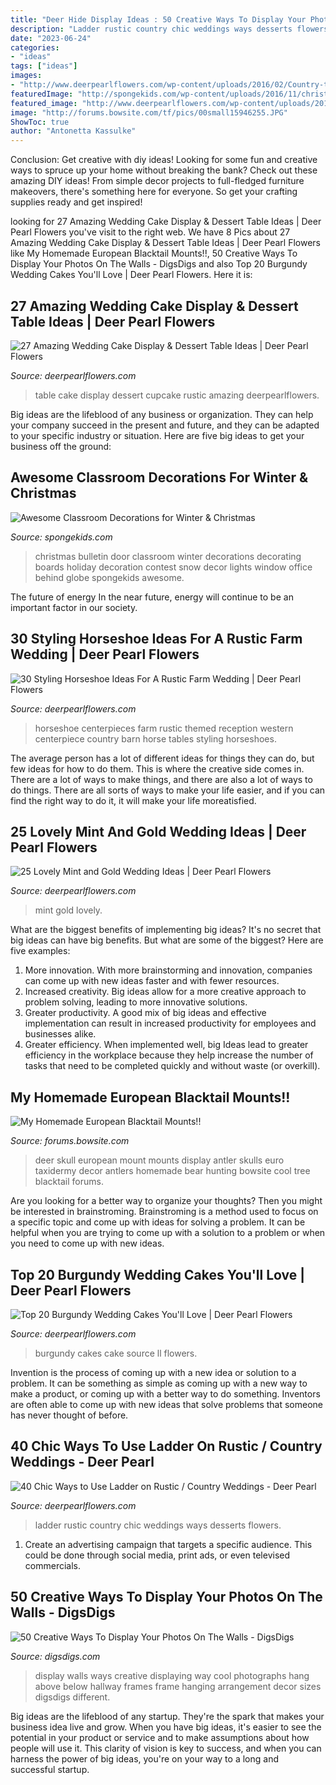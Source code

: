 ```yaml
---
title: "Deer Hide Display Ideas : 50 Creative Ways To Display Your Photos On The Walls"
description: "Ladder rustic country chic weddings ways desserts flowers"
date: "2023-06-24"
categories:
- "ideas"
tags: ["ideas"]
images:
- "http://www.deerpearlflowers.com/wp-content/uploads/2016/02/Country-themed-wedding-with-barn-reception.jpg"
featuredImage: "http://spongekids.com/wp-content/uploads/2016/11/christmas-bulletin-board/13-christmas-bulletin-board-ideas.jpg"
featured_image: "http://www.deerpearlflowers.com/wp-content/uploads/2016/02/Country-themed-wedding-with-barn-reception.jpg"
image: "http://forums.bowsite.com/tf/pics/00small15946255.JPG"
ShowToc: true
author: "Antonetta Kassulke"
---
```



Conclusion: Get creative with diy ideas!
Looking for some fun and creative ways to spruce up your home without breaking the bank? Check out these amazing DIY ideas!
From simple decor projects to full-fledged furniture makeovers, there's something here for everyone. So get your crafting supplies ready and get inspired!

	

		
looking for 27 Amazing Wedding Cake Display &amp; Dessert Table Ideas | Deer Pearl Flowers you've visit to the right web. We have 8 Pics about 27 Amazing Wedding Cake Display &amp; Dessert Table Ideas | Deer Pearl Flowers like My Homemade European Blacktail Mounts!!, 50 Creative Ways To Display Your Photos On The Walls - DigsDigs and also Top 20 Burgundy Wedding Cakes You&#039;ll Love | Deer Pearl Flowers. Here it is:
		
    
## 27 Amazing Wedding Cake Display &amp; Dessert Table Ideas | Deer Pearl Flowers

<img loading=lazy src="http://www.deerpearlflowers.com/wp-content/uploads/2015/09/rustic-wedding-cupcake-table.jpg" onerror="this.onerror=null;this.src='https://tse1.mm.bing.net/th?id=OIP.83MWxc0LsLqxFrgBFOAI3AHaJ4&amp;pid=15.1';" alt="27 Amazing Wedding Cake Display &amp; Dessert Table Ideas | Deer Pearl Flowers">

_Source: deerpearlflowers.com_

>table cake display dessert cupcake rustic amazing deerpearlflowers. 

	

Big ideas are the lifeblood of any business or organization. They can help your company succeed in the present and future, and they can be adapted to your specific industry or situation. Here are five big ideas to get your business off the ground: 

    
## Awesome Classroom Decorations For Winter &amp; Christmas

<img loading=lazy src="http://spongekids.com/wp-content/uploads/2016/11/christmas-bulletin-board/13-christmas-bulletin-board-ideas.jpg" onerror="this.onerror=null;this.src='https://tse4.mm.bing.net/th?id=OIP.OpdLSa9RhcKpaUqbiRDoSgHaLH&amp;pid=15.1';" alt="Awesome Classroom Decorations for Winter &amp; Christmas">

_Source: spongekids.com_

>christmas bulletin door classroom winter decorations decorating boards holiday decoration contest snow decor lights window office behind globe spongekids awesome. 

	

The future of energy
In the near future, energy will continue to be an important factor in our society.

    
## 30 Styling Horseshoe Ideas For A Rustic Farm Wedding | Deer Pearl Flowers

<img loading=lazy src="http://www.deerpearlflowers.com/wp-content/uploads/2016/02/Country-themed-wedding-with-barn-reception.jpg" onerror="this.onerror=null;this.src='https://tse2.mm.bing.net/th?id=OIP.x1FKaVws1w77fSICvR3JnwHaLH&amp;pid=15.1';" alt="30 Styling Horseshoe Ideas For A Rustic Farm Wedding | Deer Pearl Flowers">

_Source: deerpearlflowers.com_

>horseshoe centerpieces farm rustic themed reception western centerpiece country barn horse tables styling horseshoes. 

	

The average person has a lot of different ideas for things they can do, but few ideas for how to do them. This is where the creative side comes in. There are a lot of ways to make things, and there are also a lot of ways to do things. There are all sorts of ways to make your life easier, and if you can find the right way to do it, it will make your life moreatisfied.

    
## 25 Lovely Mint And Gold Wedding Ideas | Deer Pearl Flowers

<img loading=lazy src="http://www.deerpearlflowers.com/wp-content/uploads/2015/06/mint-peach-and-gold-tablescape-wedding-ideas.jpg" onerror="this.onerror=null;this.src='https://tse4.mm.bing.net/th?id=OIP.F-d6h13mVLKaPSIIyBcEWwHaLH&amp;pid=15.1';" alt="25 Lovely Mint and Gold Wedding Ideas | Deer Pearl Flowers">

_Source: deerpearlflowers.com_

>mint gold lovely. 

	

What are the biggest benefits of implementing big ideas?
It's no secret that big ideas can have big benefits. But what are some of the biggest? Here are five examples: 
1. More innovation. With more brainstorming and innovation, companies can come up with new ideas faster and with fewer resources. 
2. Increased creativity. Big ideas allow for a more creative approach to problem solving, leading to more innovative solutions. 
3. Greater productivity. A good mix of big ideas and effective implementation can result in increased productivity for employees and businesses alike. 
4. Greater efficiency. When implemented well, big Ideas lead to greater efficiency in the workplace because they help increase the number of tasks that need to be completed quickly and without waste (or overkill).

    
## My Homemade European Blacktail Mounts!!

<img loading=lazy src="http://forums.bowsite.com/tf/pics/00small15946255.JPG" onerror="this.onerror=null;this.src='https://tse4.mm.bing.net/th?id=OIP.rJvB2iJ3AgRoJVS_BECRrAHaLY&amp;pid=15.1';" alt="My Homemade European Blacktail Mounts!!">

_Source: forums.bowsite.com_

>deer skull european mount mounts display antler skulls euro taxidermy decor antlers homemade bear hunting bowsite cool tree blacktail forums. 

	

Are you looking for a better way to organize your thoughts? Then you might be interested in brainstroming. Brainstroming is a method used to focus on a specific topic and come up with ideas for solving a problem. It can be helpful when you are trying to come up with a solution to a problem or when you need to come up with new ideas.

    
## Top 20 Burgundy Wedding Cakes You&#039;ll Love | Deer Pearl Flowers

<img loading=lazy src="http://www.deerpearlflowers.com/wp-content/uploads/2017/12/Burgundy-wedding-cake-idea-4.jpg" onerror="this.onerror=null;this.src='https://tse2.mm.bing.net/th?id=OIP.ZwfjqAZffg-9rTncLiLNUgHaLF&amp;pid=15.1';" alt="Top 20 Burgundy Wedding Cakes You&#039;ll Love | Deer Pearl Flowers">

_Source: deerpearlflowers.com_

>burgundy cakes cake source ll flowers. 

	

Invention is the process of coming up with a new idea or solution to a problem. It can be something as simple as coming up with a new way to make a product, or coming up with a better way to do something. Inventors are often able to come up with new ideas that solve problems that someone has never thought of before.

    
## 40 Chic Ways To Use Ladder On Rustic / Country Weddings - Deer Pearl

<img loading=lazy src="https://www.deerpearlflowers.com/wp-content/uploads/2015/08/Miniature-desserts-displayed-on-a-step-ladder-with-faux-hedge-backdrop.jpg" onerror="this.onerror=null;this.src='https://tse3.mm.bing.net/th?id=OIP.AGtCQjY2WEx0gFEBlNnIoQHaLH&amp;pid=15.1';" alt="40 Chic Ways to Use Ladder on Rustic / Country Weddings - Deer Pearl">

_Source: deerpearlflowers.com_

>ladder rustic country chic weddings ways desserts flowers. 

	

1. Create an advertising campaign that targets a specific audience. This could be done through social media, print ads, or even televised commercials.

    
## 50 Creative Ways To Display Your Photos On The Walls - DigsDigs

<img loading=lazy src="http://www.digsdigs.com/photos/creative-ways-to-display-your-photos-on-the-walls-19-554x826.jpg" onerror="this.onerror=null;this.src='https://tse2.mm.bing.net/th?id=OIP.7w32Ml1bCYS0Y-1fwO0B5gHaLC&amp;pid=15.1';" alt="50 Creative Ways To Display Your Photos On The Walls - DigsDigs">

_Source: digsdigs.com_

>display walls ways creative displaying way cool photographs hang above below hallway frames frame hanging arrangement decor sizes digsdigs different. 

	

Big ideas are the lifeblood of any startup. They're the spark that makes your business idea live and grow. When you have big ideas, it's easier to see the potential in your product or service and to make assumptions about how people will use it. This clarity of vision is key to success, and when you can harness the power of big ideas, you're on your way to a long and successful startup.

